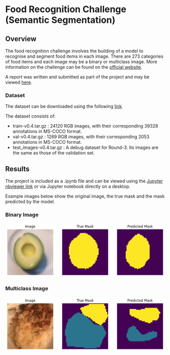 # Food Recognition Challenge (Semantic Segmentation)

## Overview
The food recognition challenge involves the building of a model to recognise and segment food items in each image. There are 273 categories of food items and each image may be a binary or multiclass image. More information on the challenge can be found on the [official website](https://www.aicrowd.com/challenges/food-recognition-challenge).

A report was written and submitted as part of the project and may be viewed [here](https://github.com/lucamarini22/food-recognition-challenge/blob/main/res/report.pdf).

### Dataset
The dataset can be downloaded using the following [link](https://www.aicrowd.com/challenges/food-recognition-challenge/dataset_files).

The dataset consists of:

- train-v0.4.tar.gz : 24120 RGB images, with their corresponding 39328 annotations in MS-COCO format.
- val-v0.4.tar.gz : 1269 RGB images, with their corresponding 2053 annotations in MS-COCO format.
- test_images-v0.4.tar.gz : A debug dataset for Round-3. Its images are the same as those of the validation set.

## Results
The project is included as a .ipynb file and can be viewed using the [Jupyter nbviewer link](https://nbviewer.jupyter.org/github/lucamarini22/food-recognition-challenge/blob/main/food-segmentation-model.ipynb) or via Jupyter notebook directly on a desktop. 

Example images below show the original image, the true mask and the mask predicted by the model.

### Binary Image
![](https://github.com/lucamarini22/food-recognition-challenge/blob/main/res/images/binary_1.png)

### Multiclass Image
![](https://github.com/lucamarini22/food-recognition-challenge/blob/main/res/images/multi_1.png)
